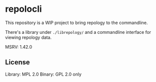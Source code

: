 # repolocli

This repository is a WIP project to bring repology to the commandline.

There's a library under `./librepology/` and a commandline interface for
viewing repology data.

MSRV: 1.42.0

## License

Library: MPL 2.0
Binary: GPL 2.0 only
